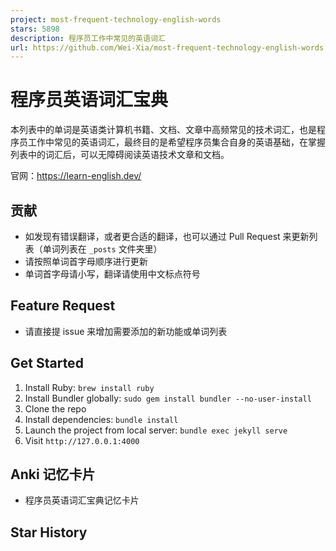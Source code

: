 ```yaml
---
project: most-frequent-technology-english-words
stars: 5898
description: 程序员工作中常见的英语词汇
url: https://github.com/Wei-Xia/most-frequent-technology-english-words
---
```


程序员英语词汇宝典
=========

本列表中的单词是英语类计算机书籍、文档、文章中高频常见的技术词汇，也是程序员工作中常见的英语词汇，最终目的是希望程序员集合自身的英语基础，在掌握列表中的词汇后，可以无障碍阅读英语技术文章和文档。

官网：https://learn-english.dev/

贡献
--

-   如发现有错误翻译，或者更合适的翻译，也可以通过 Pull Request 来更新列表（单词列表在 `_posts` 文件夹里）
-   请按照单词首字母顺序进行更新
-   单词首字母请小写，翻译请使用中文标点符号

Feature Request
---------------

-   请直接提 issue 来增加需要添加的新功能或单词列表

Get Started
-----------

1.  Install Ruby: `brew install ruby`
2.  Install Bundler globally: `sudo gem install bundler --no-user-install`
3.  Clone the repo
4.  Install dependencies: `bundle install`
5.  Launch the project from local server: `bundle exec jekyll serve`
6.  Visit `http://127.0.0.1:4000`

Anki 记忆卡片
---------

-   程序员英语词汇宝典记忆卡片

Star History
------------
